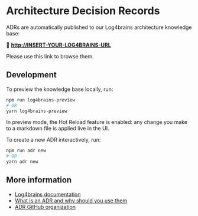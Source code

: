 # Architecture Decision Records

ADRs are automatically published to our Log4brains architecture knowledge base:

🔗 **<http://INSERT-YOUR-LOG4BRAINS-URL>**

Please use this link to browse them.

## Development

To preview the knowledge base locally, run:

```bash
npm run log4brains-preview
# OR
yarn log4brains-preview
```

In preview mode, the Hot Reload feature is enabled: any change you make to a markdown file is applied live in the UI.

To create a new ADR interactively, run:

```bash
npm run adr new
# OR
yarn adr new
```

## More information

- [Log4brains documentation](https://github.com/thomvaill/log4brains/tree/master#readme)
- [What is an ADR and why should you use them](https://github.com/thomvaill/log4brains/tree/master#-what-is-an-adr-and-why-should-you-use-them)
- [ADR GitHub organization](https://adr.github.io/)
